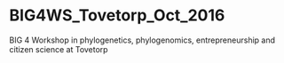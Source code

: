 # BIG4WS_Tovetorp_Oct_2016
BIG 4 Workshop in phylogenetics, phylogenomics, entrepreneurship and citizen science at Tovetorp
